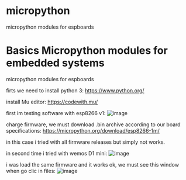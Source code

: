 # micropython
micropython modules for espboards
# Basics Micropython modules for embedded systems
micropython modules for espboards

firts we need to install python 3:
https://www.python.org/

install Mu editor:
https://codewith.mu/

first im testing software with esp8266 v1:
![image](https://user-images.githubusercontent.com/89045226/165020202-afc02ac3-3bd8-4d8a-be55-79d3004affc6.png)

charge firmware, we must download .bin archive according to our board specifications:
https://micropython.org/download/esp8266-1m/

in this case i tried with all firmware releases but simply not works.

in second time i tried with wemos D1 mini:
![image](https://user-images.githubusercontent.com/89045226/165021023-3abc46f9-d43a-461a-8eb0-8a938e734fd1.png)

i was load the same firmware and it works ok, we must see this window when go clic in files:
![image](https://user-images.githubusercontent.com/89045226/165021318-56b3f741-7768-4bb5-bf27-69e4a49fbeaf.png)
